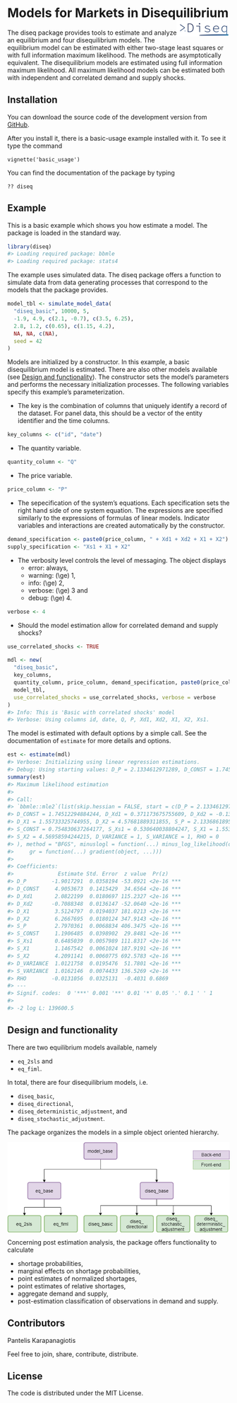 
<!-- README.md is generated from README.Rmd. Please edit that file -->

# Models for Markets in Disequilibrium <img src='man/figures/logo.png' align="right" height="36" />

<!-- badges: start -->

<!-- badges: end -->

The diseq package provides tools to estimate and analyze an equilibrium
and four disequilibrium models. The equilibrium model can be estimated
with either two-stage least squares or with full information maximum
likelihood. The methods are asymptotically equivalent. The
disequilibrium models are estimated using full information maximum
likelihood. All maximum likelihood models can be estimated both with
independent and correlated demand and supply shocks.

## Installation

<!--
You can install the released version of diseq from [CRAN](https://CRAN.R-project.org) with:

``` r
install.packages("diseq")
```
-->

You can download the source code of the development version from
[GitHub](https://github.com/pi-kappa-devel/diseq).

After you install it, there is a basic-usage example installed with it.
To see it type the command

    vignette('basic_usage')

You can find the documentation of the package by typing

    ?? diseq

## Example

This is a basic example which shows you how estimate a model. The
package is loaded in the standard way.

``` r
library(diseq)
#> Loading required package: bbmle
#> Loading required package: stats4
```

The example uses simulated data. The diseq package offers a function to
simulate data from data generating processes that correspond to the
models that the package provides.

``` r
model_tbl <- simulate_model_data(
  "diseq_basic", 10000, 5,
  -1.9, 4.9, c(2.1, -0.7), c(3.5, 6.25),
  2.8, 1.2, c(0.65), c(1.15, 4.2),
  NA, NA, c(NA),
  seed = 42
)
```

Models are initialized by a constructor. In this example, a basic
disequilibrium model is estimated. There are also other models available
(see [Design and functionality](#design-and-functionality)). The
constructor sets the model’s parameters and performs the necessary
initialization processes. The following variables specify this example’s
parameterization.

  - The key is the combination of columns that uniquely identify a
    record of the dataset. For panel data, this should be a vector of
    the entity identifier and the time columns.

<!-- end list -->

``` r
key_columns <- c("id", "date")
```

  - The quantity variable.

<!-- end list -->

``` r
quantity_column <- "Q"
```

  - The price variable.

<!-- end list -->

``` r
price_column <- "P"
```

  - The sepecification of the system’s equations. Each specification
    sets the right hand side of one system equation. The expressions are
    specified similarly to the expressions of formulas of linear models.
    Indicator variables and interactions are created automatically by
    the constructor.

<!-- end list -->

``` r
demand_specification <- paste0(price_column, " + Xd1 + Xd2 + X1 + X2")
supply_specification <- "Xs1 + X1 + X2"
```

  - The verbosity level controls the level of messaging. The object
    displays
      - error: always,
      - warning: \(\ge\) 1,
      - info: \(\ge\) 2,
      - verbose: \(\ge\) 3 and
      - debug: \(\ge\) 4.

<!-- end list -->

``` r
verbose <- 4
```

  - Should the model estimation allow for correlated demand and supply
    shocks?

<!-- end list -->

``` r
use_correlated_shocks <- TRUE
```

``` r
mdl <- new(
  "diseq_basic",
  key_columns,
  quantity_column, price_column, demand_specification, paste0(price_column, " + ", supply_specification),
  model_tbl,
  use_correlated_shocks = use_correlated_shocks, verbose = verbose
)
#> Info: This is 'Basic with correlated shocks' model
#> Verbose: Using columns id, date, Q, P, Xd1, Xd2, X1, X2, Xs1.
```

The model is estimated with default options by a simple call. See the
documentation of `estimate` for more details and options.

``` r
est <- estimate(mdl)
#> Verbose: Initializing using linear regression estimations.
#> Debug: Using starting values: D_P = 2.1334612971289, D_CONST = 1.74512294884244, D_Xd1 = 0.371173675755609, D_Xd2 = -0.134123191634723, D_X1 = 1.55733325744955, D_X2 = 4.57681889311855, S_P = 2.13368618959257, S_CONST = 0.754830637264177, S_Xs1 = 0.530640038804247, S_X1 = 1.5539938204713, S_X2 = 4.56958594244215, D_VARIANCE = 1, S_VARIANCE = 1, RHO = 0
summary(est)
#> Maximum likelihood estimation
#> 
#> Call:
#> `bbmle::mle2`(list(skip.hessian = FALSE, start = c(D_P = 2.1334612971289, 
#> D_CONST = 1.74512294884244, D_Xd1 = 0.371173675755609, D_Xd2 = -0.134123191634723, 
#> D_X1 = 1.55733325744955, D_X2 = 4.57681889311855, S_P = 2.13368618959257, 
#> S_CONST = 0.754830637264177, S_Xs1 = 0.530640038804247, S_X1 = 1.5539938204713, 
#> S_X2 = 4.56958594244215, D_VARIANCE = 1, S_VARIANCE = 1, RHO = 0
#> ), method = "BFGS", minuslogl = function(...) minus_log_likelihood(object, ...), 
#>     gr = function(...) gradient(object, ...)))
#> 
#> Coefficients:
#>              Estimate Std. Error  z value  Pr(z)    
#> D_P        -1.9017291  0.0358194 -53.0921 <2e-16 ***
#> D_CONST     4.9053673  0.1415429  34.6564 <2e-16 ***
#> D_Xd1       2.0822199  0.0180697 115.2327 <2e-16 ***
#> D_Xd2      -0.7088348  0.0136147 -52.0640 <2e-16 ***
#> D_X1        3.5124797  0.0194037 181.0213 <2e-16 ***
#> D_X2        6.2667695  0.0180124 347.9143 <2e-16 ***
#> S_P         2.7970361  0.0068834 406.3475 <2e-16 ***
#> S_CONST     1.1906485  0.0398902  29.8481 <2e-16 ***
#> S_Xs1       0.6485039  0.0057989 111.8317 <2e-16 ***
#> S_X1        1.1467542  0.0061024 187.9191 <2e-16 ***
#> S_X2        4.2091141  0.0060775 692.5783 <2e-16 ***
#> D_VARIANCE  1.0121758  0.0195476  51.7801 <2e-16 ***
#> S_VARIANCE  1.0162146  0.0074433 136.5269 <2e-16 ***
#> RHO        -0.0131056  0.0325131  -0.4031 0.6869    
#> ---
#> Signif. codes:  0 '***' 0.001 '**' 0.01 '*' 0.05 '.' 0.1 ' ' 1
#> 
#> -2 log L: 139600.5
```

## Design and functionality

There are two equilibrium models available, namely

  - `eq_2sls` and
  - `eq_fiml`.

In total, there are four disequilibrium models, i.e.

  - `diseq_basic`,
  - `diseq_directional`,
  - `diseq_deterministic_adjustment`, and
  - `diseq_stochastic_adjustment`.

The package organizes the models in a simple object oriented hierarchy.

<img src='man/figures/design.png' align="center" />

Concerning post estimation analysis, the package offers functionality to
calculate

  - shortage probabilities,
  - marginal effects on shortage probabilities,
  - point estimates of normalized shortages,
  - point estimates of relative shortages,
  - aggregate demand and supply,
  - post-estimation classification of observations in demand and supply.

## Contributors

Pantelis Karapanagiotis

Feel free to join, share, contribute, distribute.

## License

The code is distributed under the MIT License.
